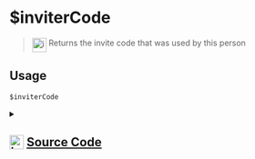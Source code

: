 # $inviterCode
> <img align="top" src="https://upload.wikimedia.org/wikipedia/commons/thumb/e/e4/Infobox_info_icon.svg/160px-Infobox_info_icon.svg.png?20150409153300" alt="image" width="25" height="auto"> Returns the invite code that was used by this person
## Usage
```
$inviterCode
```
<details>
<summary>
    
## <img align="top" src="https://cdn4.iconfinder.com/data/icons/iconsimple-logotypes/512/github-512.png" alt="image" width="25" height="auto">  [Source Code](https://github.com/tryforge/ForgeScript-V2/blob/main/src/native/inviterCode.ts)
    
</summary>
    
```ts
import { NativeFunction, Return } from "../structures"
import { InviteSystem } from "../structures/InviteSystem"

export default new NativeFunction({
    name: "$inviterCode",
    version: "1.0.3",
    description: "Returns the invite code that was used by this person",
    unwrap: true,
    execute(ctx) {
        return Return.success(InviteSystem.Inviters.get(ctx.guild?.id!)?.get(ctx.user?.id!)?.code)
    },
})

```
    
</details>